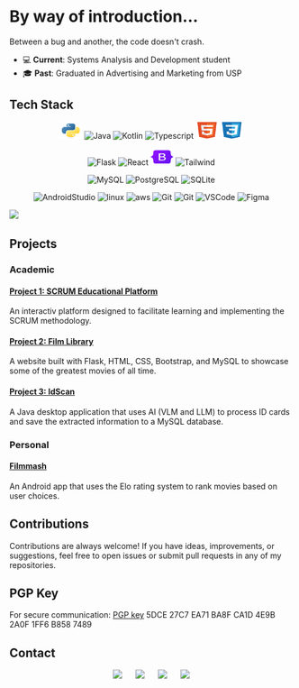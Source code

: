 # By way of introduction...

Between a bug and another, the code doesn't crash.

- 💻 **Current**: Systems Analysis and Development student
- 🎓 **Past**: Graduated in Advertising and Marketing from USP

## Tech Stack

<!-- ### Languages -->
<p align="center">
  <img alt="Python" height="30" width="40" src="https://raw.githubusercontent.com/devicons/devicon/master/icons/python/python-original.svg">
  <img alt="Java" height="30" width="40" src="https://cdn.jsdelivr.net/gh/devicons/devicon@latest/icons/java/java-original.svg">
  <img alt="Kotlin" height="30" width="40" src="https://cdn.jsdelivr.net/gh/devicons/devicon@latest/icons/kotlin/kotlin-original.svg" />
  <img alt="Typescript" height="30" width="40" src="https://cdn.jsdelivr.net/gh/devicons/devicon@latest/icons/typescript/typescript-original.svg" />
  <img alt="HTML" height="30" width="40" src="https://raw.githubusercontent.com/devicons/devicon/master/icons/html5/html5-original.svg">
  <img alt="CSS" height="30" width="40" src="https://raw.githubusercontent.com/devicons/devicon/master/icons/css3/css3-original.svg">
</p>

<!-- ### Frameworks -->
<p align="center">
  <img alt="Flask" height="30" width="40" src="https://cdn.jsdelivr.net/gh/devicons/devicon@latest/icons/flask/flask-original.svg">
  <img alt="React" height="30" width="40" src="https://cdn.jsdelivr.net/gh/devicons/devicon@latest/icons/react/react-original.svg" />          
  <img alt="Bootstrap" height="30" width="40" src="https://raw.githubusercontent.com/devicons/devicon/master/icons/bootstrap/bootstrap-original.svg">
  <img alt="Tailwind" height="30" width="40" src="https://cdn.jsdelivr.net/gh/devicons/devicon@latest/icons/tailwindcss/tailwindcss-original.svg" />
</p>

<!-- ### Database -->
<p align="center">
  <img alt="MySQL" height="30" width="40" src="https://cdn.jsdelivr.net/gh/devicons/devicon@latest/icons/mysql/mysql-original.svg">
  <img alt="PostgreSQL" height="30" width="40" src="https://cdn.jsdelivr.net/gh/devicons/devicon@latest/icons/postgresql/postgresql-original.svg" />
  <img alt="SQLite" height="30" width="40" src="https://cdn.jsdelivr.net/gh/devicons/devicon@latest/icons/sqlite/sqlite-original.svg">
</p>

<!-- ### Tools and Platforms -->
<p align="center">
  <img alt="AndroidStudio" height="30" width="40" src="https://cdn.jsdelivr.net/gh/devicons/devicon@latest/icons/androidstudio/androidstudio-original.svg">
  <img alt="linux" height="30" width="40" src="https://cdn.jsdelivr.net/gh/devicons/devicon@latest/icons/linux/linux-original.svg">
  <img alt="aws" height="30" width="40" src="https://cdn.jsdelivr.net/gh/devicons/devicon@latest/icons/amazonwebservices/amazonwebservices-plain-wordmark.svg" />
  <img alt="Git" height="30" width="40" src="https://cdn.jsdelivr.net/gh/devicons/devicon@latest/icons/git/git-original.svg">
  <img alt="Git" height="30" width="40" src="https://cdn.jsdelivr.net/gh/devicons/devicon@latest/icons/github/github-original.svg">
  <img alt="VSCode" height="30" width="40" src="https://cdn.jsdelivr.net/gh/devicons/devicon@latest/icons/vscode/vscode-original.svg">
  <img alt="Figma" height="30" width="40" src="https://cdn.jsdelivr.net/gh/devicons/devicon/icons/figma/figma-original.svg">
</p>

![](https://github-readme-stats-wheat-two-53.vercel.app/api/top-langs/?username=pedro-fs-garcia&theme=nightowl&hide_border=false&include_all_commits=true&count_private=false&layout=compact)

## Projects
### Academic

#### [Project 1: SCRUM Educational Platform](https://github.com/Titus-System/1Semestre-ADS)
An interactiv platform designed to facilitate learning and implementing the SCRUM methodology.

#### [Project 2: Film Library](https://github.com/pedro-fs-garcia/grandes_filmes)
A website built with Flask, HTML, CSS, Bootstrap, and MySQL to showcase some of the greatest movies of all time.

#### [Project 3: IdScan](https://github.com/Titus-System/2semestre-ADS)
A Java desktop application that uses AI (VLM and LLM) to process ID cards and save the extracted information to a MySQL database.

### Personal
#### [Filmmash](https://github.com/pedro-fs-garcia/filmmash-android)
An Android app that uses the Elo rating system to rank movies based on user choices.

## Contributions
Contributions are always welcome! If you have ideas, improvements, or suggestions, feel free to open issues or submit pull requests in any of my repositories.

## PGP Key
For secure communication: [PGP key](https://github.com/pedro-fs-garcia/pedro-fs-garcia/blob/main/pedrogarcia.asc)
5DCE 27C7 EA71 BA8F CA1D  4E9B 2A0F 1FF6 B858 7489


## Contact

<p align="center">
<a href="https://github.com/pedro-fs-garcia" style="margin:10px"><img src="https://img.icons8.com/ios-filled/24/ffffff/github.png"></a>
<a href="https://linkedin.com/in/pedro-fs-garcia" style="margin:10px"><img src="https://img.icons8.com/ios-filled/24/ffffff/linkedin.png"></a>
<a href="mailto:pedro-fs-garcia.pro@gmail.com" style="margin:10px"><img src="https://img.icons8.com/ios-filled/24/ffffff/email.png"></a>
<a href="http://pedrogarcia.space/" style="margin:10px"><img src="https://img.icons8.com/ios-filled/24/ffffff/web.png"></a>
</p>
